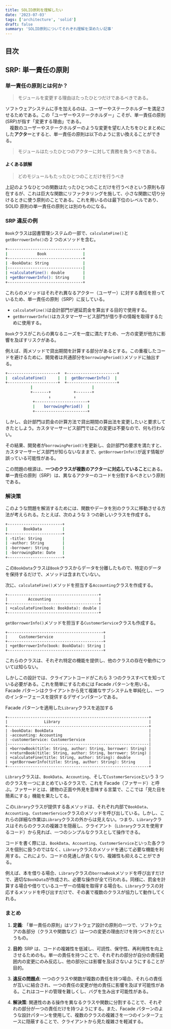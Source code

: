 ```yaml
---
title: SOLID原則を理解したい
date: '2023-07-03'
tags: ['architecture', 'solid']
draft: false
summary: 'SOLID原則についてそれぞれ理解を深めたい記事'
---
```


## 目次

<TOCInline toc={props.toc} exclude="目次" toHeading={3} />

## SRP: 単一責任の原則

### 単一責任の原則とは何か？

> モジュールを変更する理由はたったひとつだけであるべきである。

ソフトウェアシステムに手を加えるのは、ユーザーやステークホルダーを満足させるためである。この「ユーザーやステークホルダー」こそが、単一責任の原則(SRP)が指す「変更する理由」である。  
　複数のユーザーやステークホルダーのような変更を望む人たちをひとまとめにした**アクター**とすると、単一責任の原則は以下のように言い換えることができる。

> モジュールはたったひとつのアクターに対して責務を負うべきである。

#### よくある誤解

> どのモジュールもたったひとつのことだけを行うべき

上記のようなひとつの関数はたったひとつのことだけを行うべきという原則も存在するが、これは巨大な関数にリファクタリングを施して、小さな関数に切り分けるときに使う原則のことである。これを用いるのは最下位のレベルであり、SOLID 原則の単一責任の原則とは別のものになる。

### SRP 違反の例

`Book`クラスは図書管理システムの一部で、`calculateFine()`と`getBorrowerInfo()`の 2 つのメソッドを含む。

```bash
+---------------------------------+
|             Book                |
+---------------------------------+
| -BookData: String               |
|---------------------------------|
| +calculateFine(): double        |
| +getBorrowerInfo(): String      |
+---------------------------------+
```

これらのメソッドはそれぞれ異なるアクター（ユーザー）に対する責任を担っているため、単一責任の原則（SRP）に反している。

- `calculateFine()`は会計部門が遅延罰金を算出する目的で使用する。
- `getBorrowerInfo()`はカスタマーサービス部門が借り手の情報を取得するために使用する。

`Book`クラスがこれらの異なるニーズを一度に満たすため、一方の変更が他方に影響を及ぼすリスクがある。

例えば、両メソッドで貸出期間を計算する部分があるとする。この重複したコードを避けるために、開発者は共通部分を`borrowingPeriod()`メソッドに抽出する。

```bash
+----------------------+  +----------------------+
|  calculateFine()     |  |  getBorrowerInfo()  |
+----------------------+  +----------------------+
           |                          |
           +-------+          +-------+
                   ↓          ↓
            +-----------------------+
            |    borrowingPeriod()  |
            +-----------------------+
```

しかし、会計部門は罰金の計算方法で貸出期間の算出法を変更したいと要求してきたとしよう。カスタマーサービス部門ではこの変更は不要なので、何も行わない。

その結果、開発者が`borrowingPeriod()`を更新し、会計部門の要求を満たすと、カスタマーサービス部門が知らないなままで、`getBorrowerInfo()`が返す情報が誤っている可能性がある。

この問題の根源は、**一つのクラスが複数のアクターに対応していること**にある。単一責任の原則（SRP）は、異なるアクターのコードを分割するべきという原則である。

### 解決策

このような問題を解消するためには、関数やデータを別のクラスに移動させる方法が考えられる。たとえば、次のような 3 つの新しいクラスを作成する。

```bash
+------------------------+
|       BookData         |
+------------------------+
| -title: String         |
| -author: String        |
| -borrower: String      |
| -borrowingDate: Date   |
+------------------------+
```

この`BookData`クラスは`Book`クラスからデータを分離したもので、特定のデータを保持するだけで、メソッドは含まれていない。

次に、`calculateFine()`メソッドを担当する`Accounting`クラスを作成する。

```
+----------------------------------------+
|         Accounting                     |
+----------------------------------------+
| +calculateFine(book: BookData): double |
+----------------------------------------+
```

`getBorrowerInfo()`メソッドを担当する`CustomerService`クラスも作成する。

```
+------------------------------------------+
|     CustomerService                      |
+------------------------------------------+
| +getBorrowerInfo(book: BookData): String |
+------------------------------------------+
```

これらのクラスは、それぞれ特定の機能を提供し、他のクラスの存在や動作については知らない。

しかしこの設計では、クライアントコードがこれら 3 つのクラスすべてを知っている必要がある。これを簡単にするためには Facade パターンを用いる。Facade パターンはクライアントから見て複雑なサブシステムを単純化し、一つのインターフェースを提供するデザインパターンである。

Facade パターンを適用した`Library`クラスを追加する

```
+--------------------------------------------------------------+
|                Library                                       |
+--------------------------------------------------------------+
| -bookData: BookData                                          |
| -accounting: Accounting                                      |
| -customerService: CustomerService                            |
|--------------------------------------------------------------|
| +borrowBook(title: String, author: String, borrower: String) |
| +returnBook(title: String, author: String, borrower: String) |
| +calculateFine(title: String, author: String): double        |
| +getBorrowerInfo(title: String, author: String): String      |
+--------------------------------------------------------------+
```

`Library`クラスは、`BookData`、`Accounting`、そして`CustomerService`という 3 つのクラスを一つにまとめているクラスで、これを Facade（ファサード）と呼ぶ。ファサードとは、建物の正面や外見を意味する言葉で、ここでは「見た目を簡素にする」機能を果たしてる。

この`Library`クラスが提供する各メソッドは、それぞれ内部で`BookData`、`Accounting`、`CustomerService`クラスのメソッドを呼び出している。しかし、これらの詳細な作業は`Library`クラスの外からは見えない。つまり、`Library`クラスはそれらのクラスの複雑さを隠蔽し、クライアント（`Library`クラスを使用するコード）から見れば、一つのシンプルなクラスとして操作できる。

コードを書く際には、`BookData`、`Accounting`、`CustomerService`といった各クラスを個別に扱うのではなく、`Library`クラスのメソッドを通じて必要な機能を利用する。これにより、コードの見通しが良くなり、複雑性も抑えることができる。

例えば、本を借りる場合、`Library`クラスの`borrowBook`メソッドを呼び出すだけで、適切な`BookData`が作成され、必要な操作が全て行われる。同様に、罰金を計算する場合や借りているユーザーの情報を取得する場合も、`Library`クラスの対応するメソッドを呼び出すだけで、その裏で複数のクラスが協力して動作してくれる。

### まとめ

1. **定義**: 「単一責任の原則」はソフトウェア設計の原則の一つで、ソフトウェアの各部分（クラスや関数など）は一つの変更の理由だけを持つべきだというもの。

2. **目的**: SRP は、コードの複雑性を低減し、可読性、保守性、再利用性を向上させるためのも。単一の責任を持つことで、それぞれの部分が自分の責任範囲内の変更にのみ反応し、他の部分には影響を及ぼさないようにすることが目的。

3. **違反の問題点**: 一つのクラスや関数が複数の責任を持つ場合、それらの責任が互いに結合され、一つの責任の変更が他の責任に影響を及ぼす可能性がある。これはコードの管理を難しくし、バグを生み出す可能性がある。

4. **解決策**: 関連性のある操作を異なるクラスや関数に分割することで、それぞれの部分が一つの責任だけを持つようにする。また、Facade パターンのような設計パターンを使用して、複数のクラスの複雑さを一つのインターフェースに隠蔽することで、クライアントから見た複雑さを軽減する。
